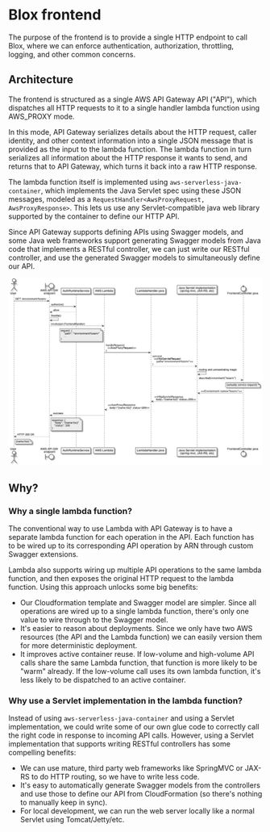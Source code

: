 # Blox frontend

The purpose of the frontend is to provide a single HTTP endpoint to call Blox, where we can enforce authentication, authorization, throttling, logging, and other common concerns.


## Architecture
The frontend is structured as a single AWS API Gateway API ("API"), which dispatches all HTTP requests to it to a single handler lambda function using AWS_PROXY mode.

In this mode, API Gateway serializes details about the HTTP request, caller identity, and other context information into a single JSON message that is provided as the input to the lambda function. The lambda function in turn serializes all information about the HTTP response it wants to send, and returns that to API Gateway, which turns it back into a raw HTTP response.

The lambda function itself is implemented using `aws-serverless-java-container`, which implements the Java Servlet spec using these JSON messages, modeled as a `RequestHandler<AwsProxyRequest, AwsProxyResponse>`. This lets us use any Servlet-compatible java web library supported by the container to define our HTTP API.

Since API Gateway supports defining APIs using Swagger models, and some Java web frameworks support generating Swagger models from Java code that implements a RESTful controller, we can just write our RESTful controller, and use the generated Swagger models to simultaneously define our API.

![overview](diagrams/api-lambda-proxy.png)

## Why?
### Why a single lambda function?
The conventional way to use Lambda with API Gateway is to have a separate lambda function for each operation in the API. Each function has to be wired up to its corresponding API operation by ARN through custom Swagger extensions.

Lambda also supports wiring up multiple API operations to the same lambda function, and then exposes the original HTTP request to the lambda function. Using this approach unlocks some big benefits:

* Our Cloudformation template and Swagger model are simpler. Since all operations are wired up to a single lambda function, there's only one value to wire through to the Swagger model.
* It's easier to reason about deployments. Since we only have two AWS resources (the API and the Lambda function) we can easily version them for more deterministic deployment.
* It improves active container reuse. If low-volume and high-volume API calls share the same Lambda function, that function is more likely to be "warm" already. If the low-volume call uses its own lambda function, it's less likely to be dispatched to an active container.

### Why use a Servlet implementation in the lambda function?
Instead of using `aws-serverless-java-container` and using a Servlet implementation, we could write some of our own glue code to correctly call the right code in response to incoming API calls. However, using a Servlet implementation that supports writing RESTful controllers has some compelling benefits:

* We can use mature, third party web frameworks like SpringMVC or JAX-RS to do HTTP routing, so we have to write less code.
* It's easy to automatically generate Swagger models from the controllers and use those to define our API from CloudFormation (so there's nothing to manually keep in sync).
* For local development, we can run the web server locally like a normal Servlet using Tomcat/Jetty/etc.

